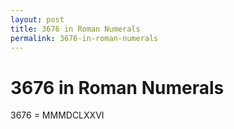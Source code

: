 ```yaml
---
layout: post
title: 3676 in Roman Numerals
permalink: 3676-in-roman-numerals
---
```


# 3676 in Roman Numerals

3676 = MMMDCLXXVI
